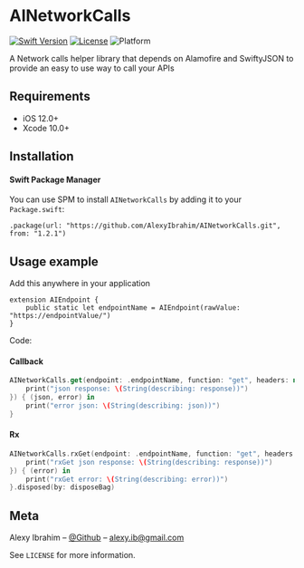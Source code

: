 # AINetworkCalls

[![Swift Version][swift-image]][swift-url]
[![License][license-image]][license-url] 
![Platform](https://img.shields.io/cocoapods/p/LFAlertController.svg?style=flat)

A Network calls helper library that depends on Alamofire and SwiftyJSON to provide an easy to use way to call your APIs

## Requirements

- iOS 12.0+
- Xcode 10.0+

## Installation

#### Swift Package Manager

You can use SPM to install `AINetworkCalls` by adding it to your `Package.swift`:

```
.package(url: "https://github.com/AlexyIbrahim/AINetworkCalls.git", from: "1.2.1")
```

## Usage example

Add this anywhere in your application

```
extension AIEndpoint {
    public static let endpointName = AIEndpoint(rawValue: "https://endpointValue/")
}
```

Code:

#### Callback

```swift
AINetworkCalls.get(endpoint: .endpointName, function: "get", headers: nil, encoding: .default, parameters: parameters, displayWarnings: true, successCallback: { (response: JSON) in
	print("json response: \(String(describing: response))")
}) { (json, error) in
	print("error json: \(String(describing: json))")
}
```

#### Rx

```swift
AINetworkCalls.rxGet(endpoint: .endpointName, function: "get", headers: nil, encoding: .default, parameters: parameters, displayWarnings: true).subscribe(onSuccess: { (response: GetResponseModel) in
	print("rxGet json response: \(String(describing: response))")
}) { (error) in
	print("rxGet error: \(String(describing: error))")
}.disposed(by: disposeBag)
```



## Meta

Alexy Ibrahim – [@Github](https://github.com/alexyibrahim) – alexy.ib@gmail.com

See ``LICENSE`` for more information.

[swift-image]:https://img.shields.io/badge/swift-5.0-orange.svg
[swift-url]: https://swift.org/
[license-image]: https://img.shields.io/badge/License-MIT-blue.svg
[license-url]: LICENSE.md

# 
